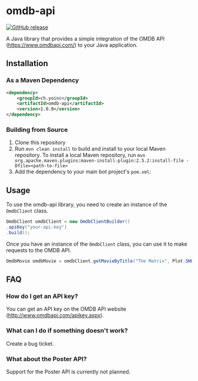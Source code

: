 # omdb-api

[![GitHub release](https://img.shields.io/github/v/release/yoinc-development/omdb-api)](https://github.com/yoinc-development/omdb-api)

A Java library that provides a simple integration of the OMDB API (https://www.omdbapi.com/) to your Java application.

## Installation

### As a Maven Dependency

```xml
<dependency>
    <groupId>ch.yoinc</groupId>
    <artifactId>omdb-api</artifactId>
    <version>1.0.0</version>
</dependency>
```

### Building from Source

1. Clone this repository
2. Run `mvn clean install` to build and install to your local Maven repository. To install a local Maven repository, run
   `mvn org.apache.maven.plugins:maven-install-plugin:2.5.2:install-file -Dfile=<path-to-file>`
3. Add the dependency to your main bot project's `pom.xml`:

## Usage

To use the omdb-api library, you need to create an instance of the `OmdbClient` class.

```java
OmdbClient omdbClient = new OmdbClientBuilder()
.apiKey("your-api-key")
.build();
```

Once you have an instance of the `OmdbClient` class, you can use it to make requests to the OMDB API.

```java
OmdbMovie omdbMovie = omdbClient.getMovieByTitle("The Matrix", Plot.SHORT);
```

## FAQ

### How do I get an API key?

You can get an API key on the OMDB API website (http://www.omdbapi.com/apikey.aspx).

### What can I do if something doesn't work?

Create a bug ticket.

### What about the Poster API?

Support for the Poster API is currently not planned.
